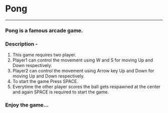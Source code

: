 # Pong

------
### Pong is a famous arcade game.
### Description - 
1. This game requires two player.
2. Player1 can control the movement using W and S for moving Up and Down
respectively.
3. Player2 can control the movement using Arrow key Up and Down for moving Up and Down respectively.
4. To start the game Press SPACE.
5. Everytime the other player scores the ball gets respawned at the center and again SPACE is required to start the game.

### Enjoy the game...